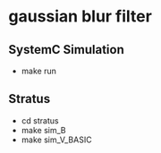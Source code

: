# gaussian blur filter

## SystemC Simulation

- make run

## Stratus

- cd stratus
- make sim_B
- make sim_V_BASIC
